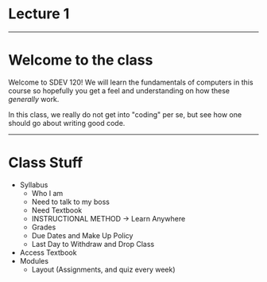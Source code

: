 # Lecture 1

------

# Welcome to the class

Welcome to SDEV 120! We will learn the fundamentals of computers in this course
so hopefully you get a feel and understanding on how these *generally* work.

In this class, we really do not get into "coding" per se, but see how one should
go about writing good code.

------

# Class Stuff

- Syllabus
  - Who I am
  - Need to talk to my boss
  - Need Textbook
  - INSTRUCTIONAL METHOD -> Learn Anywhere
  - Grades
  - Due Dates and Make Up Policy
  - Last Day to Withdraw and Drop Class
- Access Textbook
- Modules
  - Layout (Assignments, and quiz every week)
